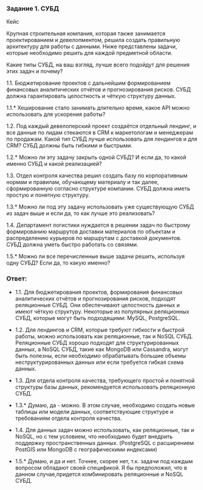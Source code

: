 ### Задание 1. СУБД  

  
Кейс  

Крупная строительная компания, которая также занимается проектированием и девелопментом, решила создать правильную архитектуру для работы с данными. Ниже представлены задачи, которые необходимо решить для каждой предметной области.  

  

Какие типы СУБД, на ваш взгляд, лучше всего подойдут для решения этих задач и почему?  

  

1.1. Бюджетирование проектов с дальнейшим формированием финансовых аналитических отчётов и прогнозирования рисков. СУБД должна гарантировать целостность и чёткую структуру данных.  

  

1.1.* Хеширование стало занимать длительно время, какое API можно использовать для ускорения работы?  

  

1.2. Под каждый девелоперский проект создаётся отдельный лендинг, и все данные по лидам стекаются в CRM к маркетологам и менеджерам по продажам. Какой тип СУБД лучше использовать для лендингов и для CRM? СУБД должны быть гибкими и быстрыми.  

  

1.2.* Можно ли эту задачу закрыть одной СУБД? И если да, то какой именно СУБД и какой реализацией?  

  

1.3. Отдел контроля качества решил создать базу по корпоративным нормам и правилам, обучающему материалу и так далее, сформированную согласно структуре компании. СУБД должна иметь простую и понятную структуру.  

  

1.3.* Можно ли под эту задачу использовать уже существующую СУБД из задач выше и если да, то как лучше это реализовать?  

  

1.4. Департамент логистики нуждается в решении задач по быстрому формированию маршрутов доставки материалов по объектам и распределению курьеров по маршрутам с доставкой документов. СУБД должна уметь быстро работать со  связями.  

  



  

1.5.* Можно ли все перечисленные выше задачи решить, используя одну СУБД? Если да, то какую именно?  

### Ответ:  

- 1.1. Для бюджетирования проектов, формирования финансовых аналитических отчётов и прогнозирования рисков, подходят реляционные СУБД. Они обеспечивают целостность данных и имеют чёткую структуру. Некоторые из популярных реляционных СУБД, которые могут быть подходящими: MySQL, PostgreSQL.


- 1.2. Для лендингов и CRM, которые требуют гибкости и быстрой работы, можно использовать как реляционные, так и NoSQL СУБД. Реляционные СУБД хорошо подходят для структурированных данных, а NoSQL СУБД, такие как MongoDB или Cassandra, могут быть полезны, если необходимо обрабатывать большие объемы неструктурированных данных или если требуется гибкая схема данных.


- 1.3. Для отдела контроля качества, требующего простой и понятной структуры базы данных, рекомендуется использовать реляционную СУБД. 

- 1.3.* Думаю, да - можно. В этом случае, необходимо создать новые таблицы или модели данных, соответствующие структуре и требованиям отдела контроля качества.

- 1.4. Для данных задач можно использовать, как реляционные, так и NoSQL, но с тем условием, что необходимо будет внедрить поддержку пространственных данных. (PostgreSQL с расширением PostGIS или MongoDB с географическими индексами)

- 1.5.* Думаю, и да и нет. Точнее, скорее нет, т.к. задачи под каждым вопросом обладают своей спецификой. Я бы предположил, что в данном случае,придется комбинировать реляционные и NoSQL СУБД.
